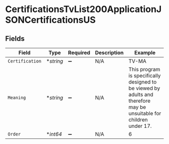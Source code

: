 # CertificationsTvList200ApplicationJSONCertificationsUS


## Fields

| Field                                                                                                               | Type                                                                                                                | Required                                                                                                            | Description                                                                                                         | Example                                                                                                             |
| ------------------------------------------------------------------------------------------------------------------- | ------------------------------------------------------------------------------------------------------------------- | ------------------------------------------------------------------------------------------------------------------- | ------------------------------------------------------------------------------------------------------------------- | ------------------------------------------------------------------------------------------------------------------- |
| `Certification`                                                                                                     | **string*                                                                                                           | :heavy_minus_sign:                                                                                                  | N/A                                                                                                                 | TV-MA                                                                                                               |
| `Meaning`                                                                                                           | **string*                                                                                                           | :heavy_minus_sign:                                                                                                  | N/A                                                                                                                 | This program is specifically designed to be viewed by adults and therefore may be unsuitable for children under 17. |
| `Order`                                                                                                             | **int64*                                                                                                            | :heavy_minus_sign:                                                                                                  | N/A                                                                                                                 | 6                                                                                                                   |